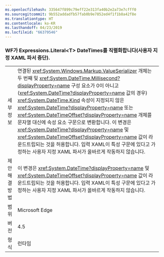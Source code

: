 ```yaml
---
ms.openlocfilehash: 335647f899c79eff22e313fa40b2e2a73e7cfff0
ms.sourcegitcommit: 9b552addadfb57fab0b9e7852ed4f1f1b8a42f8e
ms.translationtype: HT
ms.contentlocale: ko-KR
ms.lasthandoff: 04/23/2019
ms.locfileid: "66379546"
---
```

### <a name="wf-serializes-expressionsliteralt-datetimes-differently-now-breaks-custom-xaml-parsers"></a>WF가 Expressions.Literal\<T> DateTimes를 직렬화합니다(사용자 지정 XAML 파서 중단).

|   |   |
|---|---|
|세부 정보|연결된 <xref:System.Windows.Markup.ValueSerializer> 개체는 두 번째 및 <xref:System.DateTime.Millisecond?displayProperty=name> 구성 요소가 0이 아니고(<xref:System.DateTime?displayProperty=name> 값의 경우) <xref:System.DateTime.Kind> 속성이 지정되지 않은 <xref:System.DateTime?displayProperty=name> 또는 <xref:System.DateTimeOffset?displayProperty=name> 개체를 문자열 대신에 속성 요소 구문으로 변환합니다. 이 변경은 <xref:System.DateTime?displayProperty=name> 및 <xref:System.DateTimeOffset?displayProperty=name> 값이 라운드트립되는 것을 허용합니다. 입력 XAML이 특성 구문에 있다고 가정하는 사용자 지정 XAML 파서가 올바르게 작동하지 않습니다.|
|제안 해결 방법|이 변경은 <xref:System.DateTime?displayProperty=name> 및 <xref:System.DateTimeOffset?displayProperty=name> 값이 라운드트립되는 것을 허용합니다. 입력 XAML이 특성 구문에 있다고 가정하는 사용자 지정 XAML 파서가 올바르게 작동하지 않습니다.|
|범위|Microsoft Edge|
|버전|4.5|
|형식|런타임|

